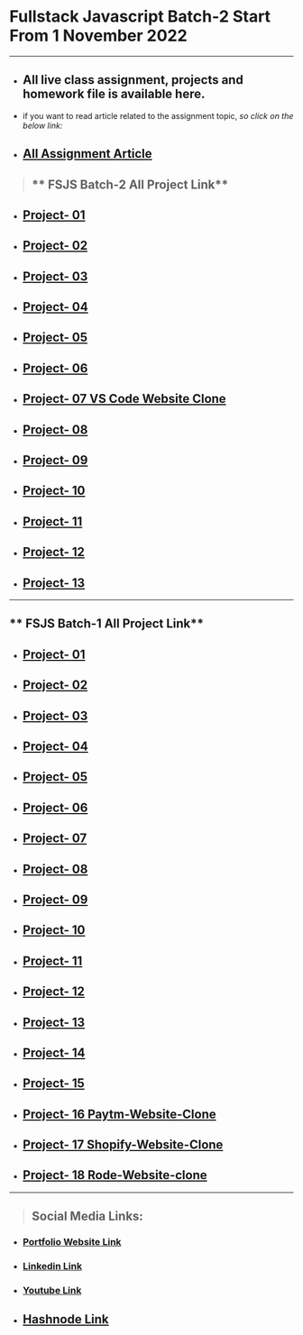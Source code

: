 # Fullstack Javascript Batch-2 Start From 1 November 2022

---

- ## All live class assignment, projects and homework file is available here.

- if you want to read article related to the assignment topic, _so click on the below link:_
- ## [All Assignment Article](https://atulsinghatul.hashnode.dev/)

> ## ** FSJS Batch-2 All Project Link**

- ## [Project- 01 ](https://github.com/AtulSinghAtul/fsjs2-20th-Nov-Project-01)
- ## [Project- 02](https://github.com/AtulSinghAtul/fsjs2-20th-Nov-Project-02)
- ## [Project- 03](https://github.com/AtulSinghAtul/fsjs2-20th-Nov-Project-03)
- ## [Project- 04](https://github.com/AtulSinghAtul/fsjs2-26th-Nov-Project-04)
- ## [Project- 05](https://github.com/AtulSinghAtul/fsjs2-26th-Nov-Project-05)
- ## [Project- 06](https://github.com/AtulSinghAtul/fsjs2-26th-Nov-Project-06)
- ## [Project- 07 VS Code Website Clone](https://github.com/AtulSinghAtul/fsjs2-27th-nov-project-07-tailwid)
- ## [Project- 08](https://github.com/AtulSinghAtul/fsjs2-12th-Dec-Project-08)
- ## [Project- 09](https://github.com/AtulSinghAtul/fsjs2-12th-Dec-Project-09)
- ## [Project- 10](https://github.com/AtulSinghAtul/fsjs2-12th-Dec-Project-10)
- ## [Project- 11](https://github.com/AtulSinghAtul/fsjs2-12th-Dec-Project-11)
- ## [Project- 12](https://github.com/AtulSinghAtul/fsjs2-12th-Dec-Project-12)
- ## [Project- 13](https://github.com/AtulSinghAtul/fsjs2-12th-Dec-Project-13)

---

## ** FSJS Batch-1 All Project Link**

- ## [Project- 01 ](https://github.com/AtulSinghAtul/Live-class-project-1)
- ## [Project- 02](https://github.com/AtulSinghAtul/Live-class-project-2)
- ## [Project- 03](https://github.com/AtulSinghAtul/Live-class-project-3)
- ## [Project- 04](https://github.com/AtulSinghAtul/Live-class-project-4)
- ## [Project- 05](https://github.com/AtulSinghAtul/Live-class-project-5)
- ## [Project- 06](https://github.com/AtulSinghAtul/Live-class-project-6)
- ## [Project- 07](https://github.com/AtulSinghAtul/Live-class-project-7)
- ## [Project- 08](https://github.com/AtulSinghAtul/Live-class-project-8)
- ## [Project- 09](https://github.com/AtulSinghAtul/-Live-class-project-9)
- ## [Project- 10](https://github.com/AtulSinghAtul/Live-class-project-10)
- ## [Project- 11](https://github.com/AtulSinghAtul/Live-class-project-11)
- ## [Project- 12](https://github.com/AtulSinghAtul/Live-class-project-12)
- ## [Project- 13](https://github.com/AtulSinghAtul/-Live-class-project-13)
- ## [Project- 14](https://github.com/AtulSinghAtul/Live-class-project-14-)
- ## [Project- 15](https://github.com/AtulSinghAtul/live-class-project-15)
- ## [Project- 16 Paytm-Website-Clone](https://github.com/AtulSinghAtul/Project-16-Paytm-Website-Clone)
- ## [Project- 17 Shopify-Website-Clone](https://github.com/AtulSinghAtul/Project-17-Shopify-Website-Clone)
- ## [Project- 18 Rode-Website-clone](https://github.com/AtulSinghAtul/Project-18-Rode-clone-project)

---

> ## Social Media Links:

- ### [Portfolio Website Link](https://www.findcoder.io/u/atulsinghatul)
- ### [Linkedin Link](https://www.linkedin.com/in/atul-singh-082529249/)
- ### [Youtube Link](https://www.youtube.com/channel/UCBNc9Vs9mAFxnAKjzWRqDFQ)
- ## [Hashnode Link](https://atulsinghatul.hashnode.dev/)
